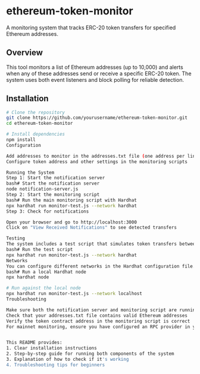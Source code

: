 # ethereum-token-monitor

A monitoring system that tracks ERC-20 token transfers for specified Ethereum addresses.

## Overview

This tool monitors a list of Ethereum addresses (up to 10,000) and alerts when any of these addresses send or receive a specific ERC-20 token. The system uses both event listeners and block polling for reliable detection.

## Installation

```bash
# Clone the repository
git clone https://github.com/yourusername/ethereum-token-monitor.git
cd ethereum-token-monitor

# Install dependencies
npm install
Configuration

Add addresses to monitor in the addresses.txt file (one address per line)
Configure token address and other settings in the monitoring scripts

Running the System
Step 1: Start the notification server
bash# Start the notification server
node notification-server.js
Step 2: Start the monitoring script
bash# Run the main monitoring script with Hardhat
npx hardhat run monitor-test.js --network hardhat
Step 3: Check for notifications

Open your browser and go to http://localhost:3000
Click on "View Received Notifications" to see detected transfers

Testing
The system includes a test script that simulates token transfers between monitored addresses:
bash# Run the test script
npx hardhat run monitor-test.js --network hardhat
Networks
You can configure different networks in the Hardhat configuration file. For testing purposes, you can use:
bash# Run a local Hardhat node
npx hardhat node

# Run against the local node
npx hardhat run monitor-test.js --network localhost
Troubleshooting

Make sure both the notification server and monitoring script are running simultaneously
Check that your addresses.txt file contains valid Ethereum addresses
Verify the token contract address in the monitoring script is correct
For mainnet monitoring, ensure you have configured an RPC provider in your Hardhat config


This README provides:
1. Clear installation instructions
2. Step-by-step guide for running both components of the system
3. Explanation of how to check if it's working
4. Troubleshooting tips for beginners

